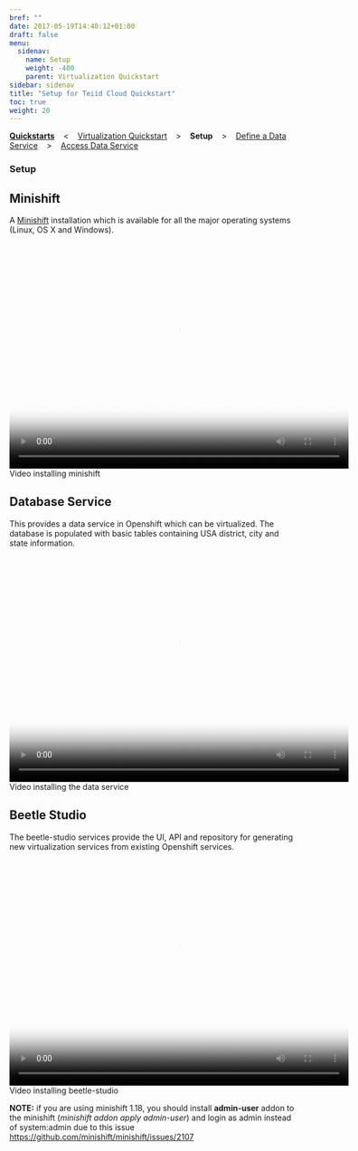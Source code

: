 ```yaml
---
bref: ""
date: 2017-05-19T14:40:12+01:00
draft: false
menu:
  sidenav:
    name: Setup
    weight: -400
    parent: Virtualization Quickstart
sidebar: sidenav
title: "Setup for Teiid Cloud Quickstart"
toc: true
weight: 20
---
```


[**Quickstarts**](../..) &nbsp;&nbsp; < &nbsp;&nbsp; [Virtualization Quickstart](..)  &nbsp;&nbsp; >  &nbsp;&nbsp; **Setup**  &nbsp;&nbsp; >  &nbsp;&nbsp; [Define a Data Service](../define-data-service)  &nbsp;&nbsp; >  &nbsp;&nbsp; [Access Data Service](../access-data-service)

### Setup

## Minishift
A [Minishift](https://www.openshift.org/minishift/) installation which is available for all the major operating systems (Linux, OS X and Windows).

<div class="thumbnail-video">
  <video width="600" height="400" poster="/videos/quickstart/virtualization/_thb_install-start-minishift.png"controls>
    <source src="/videos/quickstart/virtualization/install-start-minishift.webm" type='video/webm'>
  </video>
  <div id="caption">Video installing minishift</div>
</div>

## Database Service
This provides a data service in Openshift which can be virtualized. The database is populated with basic tables containing USA district, city and state information.

<div class="thumbnail-video">
  <video width="600" height="400" poster="/videos/quickstart/virtualization/_thb_deploy-postgres-ds.png" controls>
    <source src="/videos/quickstart/virtualization/deploy-postgres-ds.webm" type='video/webm'>
  </video>
  <div id="caption">Video installing the data service</div>
</div>

## Beetle Studio
The beetle-studio services provide the UI, API and repository for generating new virtualization services from existing Openshift services.

<div class="thumbnail-video">
  <video width="600" height="400" poster="/videos/quickstart/virtualization/_thb_install-beetle-studio.png" controls>
    <source src="/videos/quickstart/virtualization/install-beetle-studio.webm" type='video/webm'>
  </video>
  <div id="caption">Video installing beetle-studio</div>
</div>

**NOTE:** if you are using minishift 1.18, you should install **admin-user** addon to the minishift (*minishift addon apply admin-user*) and login as admin instead of system:admin due to this issue https://github.com/minishift/minishift/issues/2107

